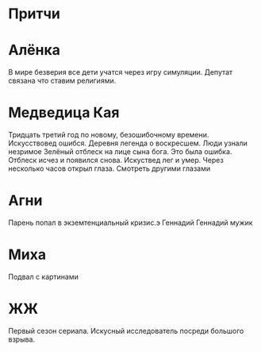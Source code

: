 # Притчи
# Алёнка 
В мире безверия все дети учатся через игру симуляции. Депутат связана что ставим религиями.

# Медведица Кая
Тридцать третий год по новому, безошибочному времени. Искусствовед ошибся.
Деревня легенда о воскресшем.
Люди узнали незримое
Зелёный отблеск на лице сына бога.
Это была ошибка. Отблеск исчез и появился снова.
Искуствед лег и умер.
Через несколько часов открыл глаза. 
Смотреть другими глазами

# Агни
Парень попал в экземтенциальный кризис.э
Геннадий Геннадий мужик

# Миха
Подвал с картинами

# ЖЖ 
Первый сезон сериала. 
Искусный исследователь посреди большого взрыва.
